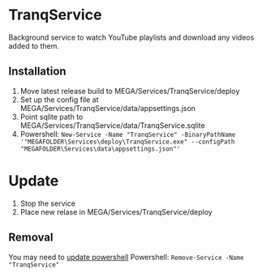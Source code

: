 # TranqService
Background service to watch YouTube playlists and download any videos added to them.


## Installation
1. Move latest release build to MEGA/Services/TranqService/deploy
2. Set up the config file at MEGA/Services/TranqService/data/appsettings.json
3. Point sqlite path to MEGA/Services/TranqService/data/TranqService.sqlite
4. Powershell: `New-Service -Name "TranqService" -BinaryPathName '"MEGAFOLDER\Services\deploy\TranqService.exe" --configPath "MEGAFOLDER\Services\data\appsettings.json"'`

# Update
1. Stop the service
2. Place new relase in MEGA/Services/TranqService/deploy

## Removal
You may need to [update powershell](https://docs.microsoft.com/en-us/powershell/scripting/install/installing-powershell-on-windows)
Powershell: `Remove-Service -Name "TranqService"`
